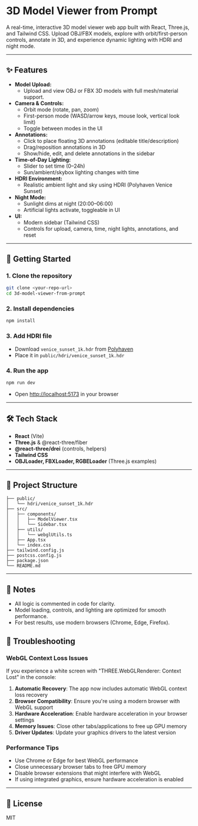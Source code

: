 # 3D Model Viewer from Prompt

A real-time, interactive 3D model viewer web app built with React, Three.js, and Tailwind CSS. Upload OBJ/FBX models, explore with orbit/first-person controls, annotate in 3D, and experience dynamic lighting with HDRI and night mode.

---

## ✨ Features

- **Model Upload:**
  - Upload and view OBJ or FBX 3D models with full mesh/material support.
- **Camera & Controls:**
  - Orbit mode (rotate, pan, zoom)
  - First-person mode (WASD/arrow keys, mouse look, vertical look limit)
  - Toggle between modes in the UI
- **Annotations:**
  - Click to place floating 3D annotations (editable title/description)
  - Drag/reposition annotations in 3D
  - Show/hide, edit, and delete annotations in the sidebar
- **Time-of-Day Lighting:**
  - Slider to set time (0–24h)
  - Sun/ambient/skybox lighting changes with time
- **HDRI Environment:**
  - Realistic ambient light and sky using HDRI (Polyhaven Venice Sunset)
- **Night Mode:**
  - Sunlight dims at night (20:00–06:00)
  - Artificial lights activate, toggleable in UI
- **UI:**
  - Modern sidebar (Tailwind CSS)
  - Controls for upload, camera, time, night lights, annotations, and reset

---

## 🚀 Getting Started

### 1. **Clone the repository**
```bash
git clone <your-repo-url>
cd 3d-model-viewer-from-prompt
```

### 2. **Install dependencies**
```bash
npm install
```

### 3. **Add HDRI file**
- Download `venice_sunset_1k.hdr` from [Polyhaven](https://polyhaven.com/a/venice_sunset)
- Place it in `public/hdri/venice_sunset_1k.hdr`

### 4. **Run the app**
```bash
npm run dev
```
- Open [http://localhost:5173](http://localhost:5173) in your browser

---

## 🛠️ Tech Stack
- **React** (Vite)
- **Three.js** & @react-three/fiber
- **@react-three/drei** (controls, helpers)
- **Tailwind CSS**
- **OBJLoader, FBXLoader, RGBELoader** (Three.js examples)

---

## 📁 Project Structure
```
├── public/
│   └── hdri/venice_sunset_1k.hdr
├── src/
│   ├── components/
│   │   ├── ModelViewer.tsx
│   │   └── Sidebar.tsx
│   ├── utils/
│   │   └── webglUtils.ts
│   ├── App.tsx
│   └── index.css
├── tailwind.config.js
├── postcss.config.js
├── package.json
└── README.md
```

---

## 📝 Notes
- All logic is commented in code for clarity.
- Model loading, controls, and lighting are optimized for smooth performance.
- For best results, use modern browsers (Chrome, Edge, Firefox).

## 🔧 Troubleshooting

### WebGL Context Loss Issues
If you experience a white screen with "THREE.WebGLRenderer: Context Lost" in the console:

1. **Automatic Recovery**: The app now includes automatic WebGL context loss recovery
2. **Browser Compatibility**: Ensure you're using a modern browser with WebGL support
3. **Hardware Acceleration**: Enable hardware acceleration in your browser settings
4. **Memory Issues**: Close other tabs/applications to free up GPU memory
5. **Driver Updates**: Update your graphics drivers to the latest version

### Performance Tips
- Use Chrome or Edge for best WebGL performance
- Close unnecessary browser tabs to free GPU memory
- Disable browser extensions that might interfere with WebGL
- If using integrated graphics, ensure hardware acceleration is enabled

---

## 📜 License
MIT
